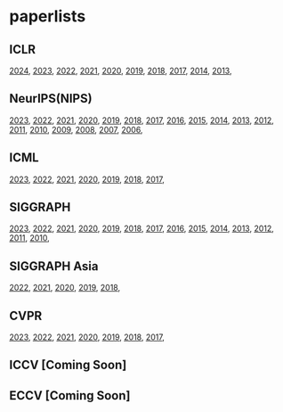# paperlists

## ICLR
[2024](https://raw.githubusercontent.com/Papercopilot/paperlists/main/iclr/iclr2024.json), 
[2023](https://raw.githubusercontent.com/Papercopilot/paperlists/main/iclr/iclr2023.json), 
[2022](https://raw.githubusercontent.com/Papercopilot/paperlists/main/iclr/iclr2022.json), 
[2021](https://raw.githubusercontent.com/Papercopilot/paperlists/main/iclr/iclr2021.json), 
[2020](https://raw.githubusercontent.com/Papercopilot/paperlists/main/iclr/iclr2020.json), 
[2019](https://raw.githubusercontent.com/Papercopilot/paperlists/main/iclr/iclr2019.json), 
[2018](https://raw.githubusercontent.com/Papercopilot/paperlists/main/iclr/iclr2018.json), 
[2017](https://raw.githubusercontent.com/Papercopilot/paperlists/main/iclr/iclr2017.json), 
[2014](https://raw.githubusercontent.com/Papercopilot/paperlists/main/iclr/iclr2014.json), 
[2013](https://raw.githubusercontent.com/Papercopilot/paperlists/main/iclr/iclr2013.json),

## NeurIPS(NIPS)
[2023](https://raw.githubusercontent.com/Papercopilot/paperlists/main/nips/nips2023.json),
[2022](https://raw.githubusercontent.com/Papercopilot/paperlists/main/nips/nips2022.json),
[2021](https://raw.githubusercontent.com/Papercopilot/paperlists/main/nips/nips2021.json),
[2020](https://raw.githubusercontent.com/Papercopilot/paperlists/main/nips/nips2020.json),
[2019](https://raw.githubusercontent.com/Papercopilot/paperlists/main/nips/nips2019.json),
[2018](https://raw.githubusercontent.com/Papercopilot/paperlists/main/nips/nips2018.json),
[2017](https://raw.githubusercontent.com/Papercopilot/paperlists/main/nips/nips2017.json),
[2016](https://raw.githubusercontent.com/Papercopilot/paperlists/main/nips/nips2016.json),
[2015](https://raw.githubusercontent.com/Papercopilot/paperlists/main/nips/nips2015.json),
[2014](https://raw.githubusercontent.com/Papercopilot/paperlists/main/nips/nips2014.json),
[2013](https://raw.githubusercontent.com/Papercopilot/paperlists/main/nips/nips2013.json),
[2012](https://raw.githubusercontent.com/Papercopilot/paperlists/main/nips/nips2012.json),
[2011](https://raw.githubusercontent.com/Papercopilot/paperlists/main/nips/nips2011.json),
[2010](https://raw.githubusercontent.com/Papercopilot/paperlists/main/nips/nips2010.json),
[2009](https://raw.githubusercontent.com/Papercopilot/paperlists/main/nips/nips2009.json),
[2008](https://raw.githubusercontent.com/Papercopilot/paperlists/main/nips/nips2008.json),
[2007](https://raw.githubusercontent.com/Papercopilot/paperlists/main/nips/nips2007.json),
[2006](https://raw.githubusercontent.com/Papercopilot/paperlists/main/nips/nips2006.json),

## ICML
[2023](https://raw.githubusercontent.com/Papercopilot/paperlists/main/icml/icml2023.json),
[2022](https://raw.githubusercontent.com/Papercopilot/paperlists/main/icml/icml2022.json),
[2021](https://raw.githubusercontent.com/Papercopilot/paperlists/main/icml/icml2021.json),
[2020](https://raw.githubusercontent.com/Papercopilot/paperlists/main/icml/icml2020.json),
[2019](https://raw.githubusercontent.com/Papercopilot/paperlists/main/icml/icml2019.json),
[2018](https://raw.githubusercontent.com/Papercopilot/paperlists/main/icml/icml2018.json),
[2017](https://raw.githubusercontent.com/Papercopilot/paperlists/main/icml/icml2017.json),

## SIGGRAPH
[2023](https://raw.githubusercontent.com/Papercopilot/paperlists/main/siggraph/siggraph2023.json),
[2022](https://raw.githubusercontent.com/Papercopilot/paperlists/main/siggraph/siggraph2022.json),
[2021](https://raw.githubusercontent.com/Papercopilot/paperlists/main/siggraph/siggraph2021.json),
[2020](https://raw.githubusercontent.com/Papercopilot/paperlists/main/siggraph/siggraph2020.json),
[2019](https://raw.githubusercontent.com/Papercopilot/paperlists/main/siggraph/siggraph2019.json),
[2018](https://raw.githubusercontent.com/Papercopilot/paperlists/main/siggraph/siggraph2018.json),
[2017](https://raw.githubusercontent.com/Papercopilot/paperlists/main/siggraph/siggraph2017.json),
[2016](https://raw.githubusercontent.com/Papercopilot/paperlists/main/siggraph/siggraph2016.json),
[2015](https://raw.githubusercontent.com/Papercopilot/paperlists/main/siggraph/siggraph2015.json),
[2014](https://raw.githubusercontent.com/Papercopilot/paperlists/main/siggraph/siggraph2014.json),
[2013](https://raw.githubusercontent.com/Papercopilot/paperlists/main/siggraph/siggraph2013.json),
[2012](https://raw.githubusercontent.com/Papercopilot/paperlists/main/siggraph/siggraph2012.json),
[2011](https://raw.githubusercontent.com/Papercopilot/paperlists/main/siggraph/siggraph2011.json),
[2010](https://raw.githubusercontent.com/Papercopilot/paperlists/main/siggraph/siggraph2010.json),

## SIGGRAPH Asia
[2022](https://raw.githubusercontent.com/Papercopilot/paperlists/main/siggraphasia/siggraphasia2022.json),
[2021](https://raw.githubusercontent.com/Papercopilot/paperlists/main/siggraphasia/siggraphasia2021.json),
[2020](https://raw.githubusercontent.com/Papercopilot/paperlists/main/siggraphasia/siggraphasia2020.json),
[2019](https://raw.githubusercontent.com/Papercopilot/paperlists/main/siggraphasia/siggraphasia2019.json),
[2018](https://raw.githubusercontent.com/Papercopilot/paperlists/main/siggraphasia/siggraphasia2018.json),

## CVPR
[2023](https://raw.githubusercontent.com/Papercopilot/paperlists/main/cvpr/cvpr2023.json),
[2022](https://raw.githubusercontent.com/Papercopilot/paperlists/main/cvpr/cvpr2022.json),
[2021](https://raw.githubusercontent.com/Papercopilot/paperlists/main/cvpr/cvpr2021.json),
[2020](https://raw.githubusercontent.com/Papercopilot/paperlists/main/cvpr/cvpr2020.json),
[2019](https://raw.githubusercontent.com/Papercopilot/paperlists/main/cvpr/cvpr2019.json),
[2018](https://raw.githubusercontent.com/Papercopilot/paperlists/main/cvpr/cvpr2018.json),
[2017](https://raw.githubusercontent.com/Papercopilot/paperlists/main/cvpr/cvpr2017.json),

## ICCV [Coming Soon]
## ECCV [Coming Soon]
